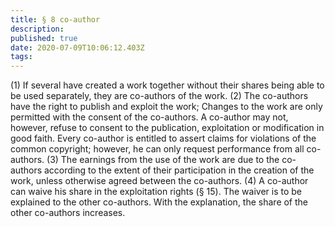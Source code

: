 ```yaml
---
title: § 8 co-author
description: 
published: true
date: 2020-07-09T10:06:12.403Z
tags: 
---
```


(1) If several have created a work together without their shares being able to be used separately, they are co-authors of the work.
(2) The co-authors have the right to publish and exploit the work; Changes to the work are only permitted with the consent of the co-authors. A co-author may not, however, refuse to consent to the publication, exploitation or modification in good faith. Every co-author is entitled to assert claims for violations of the common copyright; however, he can only request performance from all co-authors.
(3) The earnings from the use of the work are due to the co-authors according to the extent of their participation in the creation of the work, unless otherwise agreed between the co-authors.
(4) A co-author can waive his share in the exploitation rights (§ 15). The waiver is to be explained to the other co-authors. With the explanation, the share of the other co-authors increases.